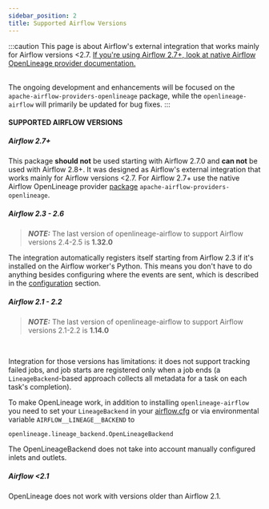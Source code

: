 ```yaml
---
sidebar_position: 2
title: Supported Airflow Versions
---
```


:::caution
This page is about Airflow's external integration that works mainly for Airflow versions \<2.7. 
[If you're using Airflow 2.7+, look at native Airflow OpenLineage provider documentation.](https://airflow.apache.org/docs/apache-airflow-providers-openlineage/stable/index.html)  <br /><br /> 

The ongoing development and enhancements will be focused on the `apache-airflow-providers-openlineage` package, 
while the `openlineage-airflow` will primarily be updated for bug fixes.
:::

#### SUPPORTED AIRFLOW VERSIONS

##### Airflow 2.7+

This package **should not** be used starting with Airflow 2.7.0 and **can not** be used with Airflow 2.8+. 
It was designed as Airflow's external integration that works mainly for Airflow versions \<2.7.
For Airflow 2.7+ use the native Airflow OpenLineage provider 
[package](https://airflow.apache.org/docs/apache-airflow-providers-openlineage) `apache-airflow-providers-openlineage`.

##### Airflow 2.3 - 2.6

> **_NOTE:_** The last version of openlineage-airflow to support Airflow versions 2.4-2.5 is **1.32.0**  

The integration automatically registers itself starting from Airflow 2.3 if it's installed on the Airflow worker's Python.
This means you don't have to do anything besides configuring where the events are sent, which is described in the [configuration](#configuration) section.

##### Airflow 2.1 - 2.2

> **_NOTE:_** The last version of openlineage-airflow to support Airflow versions 2.1-2.2 is **1.14.0**  

<br />

Integration for those versions has limitations: it does not support tracking failed jobs, 
and job starts are registered only when a job ends (a `LineageBackend`-based approach collects all metadata 
for a task on each task's completion).

To make OpenLineage work, in addition to installing `openlineage-airflow` you need to set your `LineageBackend` 
in your [airflow.cfg](https://airflow.apache.org/docs/apache-airflow/stable/howto/set-config.html) or via environmental variable `AIRFLOW__LINEAGE__BACKEND` to

```
openlineage.lineage_backend.OpenLineageBackend
```

The OpenLineageBackend does not take into account manually configured inlets and outlets. 

##### Airflow \<2.1 

OpenLineage does not work with versions older than Airflow 2.1.
